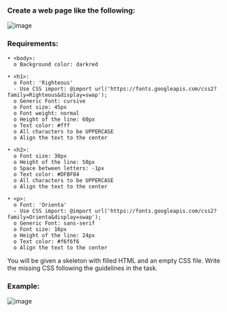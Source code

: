 ### Create a web page like the following:

![image](https://github.com/nsinorov/SoftUniMainPath/assets/45227327/190efaf0-29a6-4d29-85d6-fe35d0dfb803)

### Requirements:

    • <body>:
      o Background color: darkred
      
    • <h1>:
      o Font: 'Righteous'
      - Use CSS import: @import url('https://fonts.googleapis.com/css2?family=Righteous&display=swap');
      o Generic Font: cursive
      o Font size: 45px
      o Font weight: normal
      o Height of the line: 60px
      o Text color: #fff
      o All characters to be UPPERCASE
      o Align the text to the center
      
    • <h2>:
      o Font size: 30px
      o Height of the line: 50px
      o Space between letters: -1px
      o Text color: #DFBF84
      o All characters to be UPPERCASE
      o Align the text to the center
      
    • <p>:
      o Font: 'Orienta'
      - Use CSS import: @import url('https://fonts.googleapis.com/css2?family=Orienta&display=swap');
      o Generic Font: sans-serif
      o Font size: 16px
      o Height of the line: 24px
      o Text color: #f6f6f6
      o Align the text to the center

  You will be given a skeleton with filled HTML and an empty CSS file. Write the missing CSS following the guidelines 
in the task.

### Example:

![image](https://github.com/nsinorov/SoftUniMainPath/assets/45227327/baef9e74-79d3-4e4a-8cee-3d72e1d69371)
